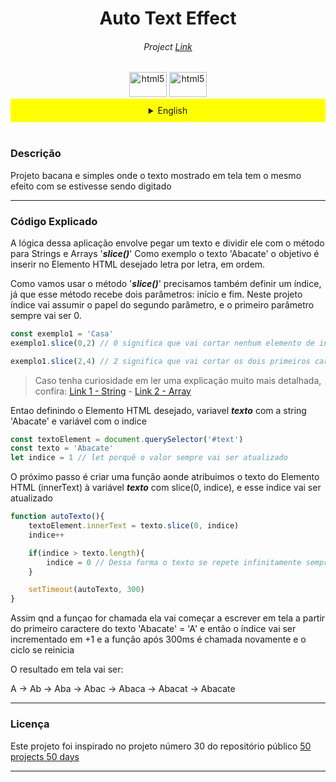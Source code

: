 <h1 align="center"> Auto Text Effect </h1>
<h6 align="center">Project <a href="https://codepen.io/samuelcolares/pen/XWxJxLK">Link</a></h6>
<div align="center"><img src="https://upload.wikimedia.org/wikipedia/commons/thumb/0/05/Flag_of_Brazil.svg/2560px-Flag_of_Brazil.svg.png" alt="html5" width="60" height="40"/>

<img src="https://upload.wikimedia.org/wikipedia/en/thumb/a/a4/Flag_of_the_United_States.svg/1280px-Flag_of_the_United_States.svg.png" alt="html5" width="60" height="40"/>
</div>

<details>

<summary  align="center" style="background-color: #ffff00; padding: 10px;">English</summary>

<h3>Description</h3>
Cool and simple project where the text displayed on the screen has the same effect as if it was being typed.

<hr>
<h3>Explained Code</h3>
The logic of this application involves taking a text and dividing it with the String and Array method 'slice()'. 

As an example, the text 'Avocado' aims to insert each letter in order into the desired HTML Element.

As we are going to use the 'slice()' method, we also need to define an index, since this method takes two parameters: start and end. In this project, the index will assume the role of the second parameter, and the first parameter will always be 0.

```Javascript
const example1 = 'Home'
example1.slice(0,2) // 0 means that nothing will be cut at the beginning, 2 means that it will select up to the second character; Result: Ho

example1.slice(2,4) // 2 means that it will cut the first two characters at the beginning, 4 means that it will select up to the fourth character; Result: me
```
> If you are curious and want to read a more detailed explanation, check out: <a href="https://developer.mozilla.org/en-US/docs/Web/JavaScript/Reference/Global_Objects/String/slice">Link 1 - String</a> - <a href="https://developer.mozilla.org/en-US/docs/Web/JavaScript/Reference/Global_Objects/Array/slice">Link 2 - Array</a>

So, defining the desired HTML Element, variable texto with the string 'Abacate' and a variable with the index:
```Javascript
const textElement = document.querySelector('#text')
const text = 'Avocado'
let idx = 1 // 'let' because the value will always be updated
```
The next step is to create a function where we assign the HTML Element's text (innerText) to the variable texto with slice(0, index), and this index will be updated.
```Javascript
function autoText(){
    textElement.innerText = text.slice(0, idx)
    idx++

    if(idx > texto.length){
        idx = 0 // This way the text repeats infinitely whenever it reaches the end, but if you want the text to write only once, just change `idx = 0` to `return` and the function is terminated.

    setTimeout(autoText, 300)
}
```
So when the function is called, it will start writing the text on the screen starting from the first character of the text 'Abacate' = 'A' and then the index will be incremented by +1, and the function is called again after 300ms, and the cycle restarts.

The result on the screen will be:

A -> Av -> Avo -> Avoc -> Avoca -> Avocad -> Avocado

<hr>
<h3>License</h3>
This project was inspired by project number 30 of the public repository <a href="https://github.com/bradtraversy/50projects50days">50 projects 50 days</a>.

---
</details>
<br>
<h3>Descrição</h3>

Projeto bacana e simples onde o texto mostrado em tela tem o mesmo efeito com se estivesse sendo digitado

<hr>
<h3>Código Explicado</h3>

A lógica dessa aplicação envolve pegar um texto e dividir ele com o método para Strings e Arrays '***slice()***'
Como exemplo o texto 'Abacate' o objetivo é inserir no Elemento HTML desejado letra por letra, em ordem.

Como vamos usar o método '***slice()***' precisamos também definir um índice, já que esse método recebe dois parâmetros: início e fim. Neste projeto índice vai assumir o papel do segundo parâmetro, e o primeiro parâmetro sempre vai ser 0.

```Javascript
const exemplo1 = 'Casa'
exemplo1.slice(0,2) // 0 significa que vai cortar nenhum elemento de incio, 2 significa que vai selecionar até o segundo caractere; Resposta: Ca

exemplo1.slice(2,4) // 2 significa que vai cortar os dois primeiros caracteres de incio, 4 significa que vai selecionar até o quarto caractere; Resposta: sa
```


> Caso tenha curiosidade em ler uma explicação muito mais detalhada, confira: <a href="https://developer.mozilla.org/en-US/docs/Web/JavaScript/Reference/Global_Objects/String/slice">Link 1 - String</a> - <a href="https://developer.mozilla.org/en-US/docs/Web/JavaScript/Reference/Global_Objects/Array/slice">Link 2 - Array</a>

Entao definindo o Elemento HTML desejado, variavel ***texto*** com a string 'Abacate' e variável com o indice

```Javascript
const textoElement = document.querySelector('#text')
const texto = 'Abacate'
let indice = 1 // let porquê o valor sempre vai ser atualizado
```

O próximo passo é criar uma função aonde atribuimos o texto do Elemento HTML (innerText) à variável ***texto*** com slice(0, indice), e esse indice vai ser atualizado


```Javascript
function autoTexto(){
    textoElement.innerText = texto.slice(0, indice)
    indice++

    if(indice > texto.length){
        indice = 0 // Dessa forma o texto se repete infinitamente sempre que chega ao final, mas caso deseje que o texto se escreva apenas uma vez, basta trocar `indice = 0` por `return` e assima função é encerrada
    }

    setTimeout(autoTexto, 300)
}
```
Assim qnd a funçao for chamada ela vai começar a escrever em tela a partir do primeiro caractere do texto 'Abacate' = 'A' e então o índice vai ser incrementado em +1 e a função após 300ms é chamada novamente e o ciclo se reinicia

O resultado em tela vai ser:

A -> Ab -> Aba -> Abac -> Abaca -> Abacat -> Abacate




<hr>
<h3>Licença</h3>

Este projeto foi inspirado no projeto número 30 do repositório público <a href="https://github.com/bradtraversy/50projects50days">50 projects 50 days</a>


---